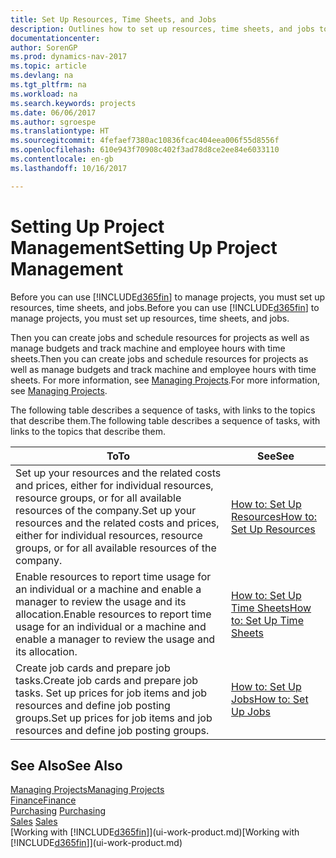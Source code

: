 ```yaml
---
title: Set Up Resources, Time Sheets, and Jobs
description: Outlines how to set up resources, time sheets, and jobs to manage projects.
documentationcenter: 
author: SorenGP
ms.prod: dynamics-nav-2017
ms.topic: article
ms.devlang: na
ms.tgt_pltfrm: na
ms.workload: na
ms.search.keywords: projects
ms.date: 06/06/2017
ms.author: sgroespe
ms.translationtype: HT
ms.sourcegitcommit: 4fefaef7380ac10836fcac404eea006f55d8556f
ms.openlocfilehash: 610e943f70908c402f3ad78d8ce2ee84e6033110
ms.contentlocale: en-gb
ms.lasthandoff: 10/16/2017

---
```

# <a name="setting-up-project-management"></a><span data-ttu-id="e7e72-103">Setting Up Project Management</span><span class="sxs-lookup"><span data-stu-id="e7e72-103">Setting Up Project Management</span></span>
<span data-ttu-id="e7e72-104">Before you can use [!INCLUDE[d365fin](includes/d365fin_md.md)] to manage projects, you must set up resources, time sheets, and jobs.</span><span class="sxs-lookup"><span data-stu-id="e7e72-104">Before you can use [!INCLUDE[d365fin](includes/d365fin_md.md)] to manage projects, you must set up resources, time sheets, and jobs.</span></span>

<span data-ttu-id="e7e72-105">Then you can create jobs and schedule resources for projects as well as manage budgets and track machine and employee hours with time sheets.</span><span class="sxs-lookup"><span data-stu-id="e7e72-105">Then you can create jobs and schedule resources for projects as well as manage budgets and track machine and employee hours with time sheets.</span></span> <span data-ttu-id="e7e72-106">For more information, see [Managing Projects](projects-manage-projects.md).</span><span class="sxs-lookup"><span data-stu-id="e7e72-106">For more information, see [Managing Projects](projects-manage-projects.md).</span></span>  

<span data-ttu-id="e7e72-107">The following table describes a sequence of tasks, with links to the topics that describe them.</span><span class="sxs-lookup"><span data-stu-id="e7e72-107">The following table describes a sequence of tasks, with links to the topics that describe them.</span></span>

| <span data-ttu-id="e7e72-108">To</span><span class="sxs-lookup"><span data-stu-id="e7e72-108">To</span></span> | <span data-ttu-id="e7e72-109">See</span><span class="sxs-lookup"><span data-stu-id="e7e72-109">See</span></span> |
| --- | --- |
| <span data-ttu-id="e7e72-110">Set up your resources and the related costs and prices, either for individual resources, resource groups, or for all available resources of the company.</span><span class="sxs-lookup"><span data-stu-id="e7e72-110">Set up your resources and the related costs and prices, either for individual resources, resource groups, or for all available resources of the company.</span></span> |[<span data-ttu-id="e7e72-111">How to: Set Up Resources</span><span class="sxs-lookup"><span data-stu-id="e7e72-111">How to: Set Up Resources</span></span>](projects-how-setup-resources.md) |
| <span data-ttu-id="e7e72-112">Enable resources to report time usage for an individual or a machine and enable a manager to review the usage and its allocation.</span><span class="sxs-lookup"><span data-stu-id="e7e72-112">Enable resources to report time usage for an individual or a machine and enable a manager to review the usage and its allocation.</span></span> |[<span data-ttu-id="e7e72-113">How to: Set Up Time Sheets</span><span class="sxs-lookup"><span data-stu-id="e7e72-113">How to: Set Up Time Sheets</span></span>](projects-how-setup-time-sheets.md) |
| <span data-ttu-id="e7e72-114">Create job cards and prepare job tasks.</span><span class="sxs-lookup"><span data-stu-id="e7e72-114">Create job cards and prepare job tasks.</span></span> <span data-ttu-id="e7e72-115">Set up prices for job items and job resources and define job posting groups.</span><span class="sxs-lookup"><span data-stu-id="e7e72-115">Set up prices for job items and job resources and define job posting groups.</span></span> |[<span data-ttu-id="e7e72-116">How to: Set Up Jobs</span><span class="sxs-lookup"><span data-stu-id="e7e72-116">How to: Set Up Jobs</span></span>](projects-how-setup-jobs.md) |

## <a name="see-also"></a><span data-ttu-id="e7e72-117">See Also</span><span class="sxs-lookup"><span data-stu-id="e7e72-117">See Also</span></span>
[<span data-ttu-id="e7e72-118">Managing Projects</span><span class="sxs-lookup"><span data-stu-id="e7e72-118">Managing Projects</span></span>](projects-manage-projects.md)  
[<span data-ttu-id="e7e72-119">Finance</span><span class="sxs-lookup"><span data-stu-id="e7e72-119">Finance</span></span>](finance.md)  
<span data-ttu-id="e7e72-120">[Purchasing](purchasing-manage-purchasing.md)       </span><span class="sxs-lookup"><span data-stu-id="e7e72-120">[Purchasing](purchasing-manage-purchasing.md)       </span></span>  
<span data-ttu-id="e7e72-121">[Sales](sales-manage-sales.md)   </span><span class="sxs-lookup"><span data-stu-id="e7e72-121">[Sales](sales-manage-sales.md)   </span></span>  
<span data-ttu-id="e7e72-122">[Working with [!INCLUDE[d365fin](includes/d365fin_md.md)]](ui-work-product.md)</span><span class="sxs-lookup"><span data-stu-id="e7e72-122">[Working with [!INCLUDE[d365fin](includes/d365fin_md.md)]](ui-work-product.md)</span></span>  

